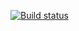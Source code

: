 [![Build status](https://ci.appveyor.com/api/projects/status/m21uqbto15cbxiot?svg=true)](https://ci.appveyor.com/project/Valeriya908/aqa-1-2-1-2)
